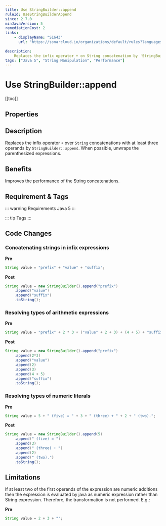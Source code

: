 ```yaml
---
title: Use StringBuilder::append
ruleId: UseStringBuilderAppend
since: 2.7.0
minJavaVersion: 5
remediationCost: 2
links:
    - displayName: "S1643"
      url: "https://sonarcloud.io/organizations/default/rules?languages=java&open=java%3AS1643&q=S1643"
    
description:
    Replaces the infix operator + on String concatenation by 'StringBuilder::append'
tags: ["Java 5", "String Manipulation", "Performance"]
---
```


# Use StringBuilder::append

[[toc]]

## Properties

<RuleProperties />


## Description

Replaces the infix operator `+` over `String` concatenations with at least three operands by `StringBuilder::append`. When possible, unwraps the parenthesized expressions.

## Benefits

Improves the performance of the String concatenations.

## Requirement & Tags

::: warning Requirements
Java 5
:::

::: tip Tags
<TagLinks />
:::

## Code Changes

### Concatenating strings in infix expressions

__Pre__

```java
String value = "prefix" + "value" + "suffix";
```

__Post__

```java
String value = new StringBuilder().append("prefix")
    .append("value")
    .append("suffix")
    .toString();
```

### Resolving types of arithmetic expressions

__Pre__

```java
String value = "prefix" + 2 * 3 + ("value" + 2 + 3) + (4 + 5) + "suffix";
```

__Post__

```java
String value = new StringBuilder().append("prefix")
    .append(2*3)
    .append("value")
    .append(2)
    .append(3)
    .append(4 + 5)
    .append("suffix")
    .toString();
```

### Resolving types of numeric literals

__Pre__

```java
String value = 5 + " (five) = " + 3 + " (three) + " + 2 + " (two).";
```

__Post__

```java
String value = new StringBuilder().append(5)
    .append(" (five) = ")
    .append(3)
    .append(" (three) + ")
    .append(2)
    .append(" (two).")
    .toString();

```

## Limitations

If at least two of the first operands of the expression are numeric additions then the expression is evaluated by java as numeric expression rather than String expression. Therefore, the transformation is not performed. E.g.:

__Pre__

```java
String value = 2 + 3 + "";
```

<VersionNotice />

